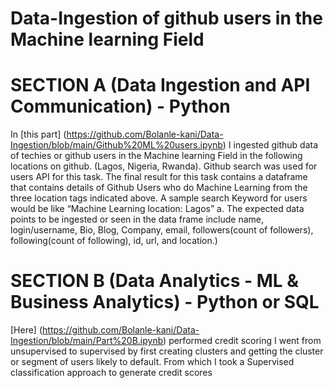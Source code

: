 # Data-Ingestion of github users in the Machine learning Field


# SECTION A (Data Ingestion and API Communication) - Python
In [this part] (https://github.com/Bolanle-kani/Data-Ingestion/blob/main/Github%20ML%20users.ipynb) I ingested github data of techies or github users in the Machine
learning Field in the following locations on github. (Lagos, Nigeria,
Rwanda). Github search was used for users API for this task. The final result for this task contains a dataframe that
contains details of Github Users who do Machine Learning from the
three location tags indicated above. A sample search Keyword for users
would be like “Machine Learning location: Lagos”
a. The expected data points to be ingested or seen in the data
frame include name, login/username, Bio, Blog, Company, email,
followers(count of followers), following(count of following), id, url,
and location.)

# SECTION B (Data Analytics - ML & Business Analytics) - Python or SQL

[Here] (https://github.com/Bolanle-kani/Data-Ingestion/blob/main/Part%20B.ipynb) performed credit scoring
I went from unsupervised to supervised by first creating
clusters and getting the cluster or segment of users likely to default.
From which I took a Supervised classification approach to
generate credit scores

